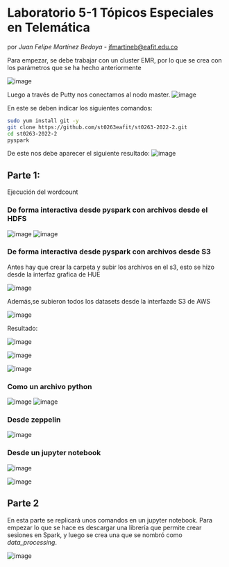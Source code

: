 # Laboratorio 5-1 Tópicos Especiales en Telemática
 por *Juan Felipe Martínez Bedoya* - jfmartineb@eafit.edu.co
 
 Para empezar, se debe trabajar con un cluster EMR, por lo que se crea con los parámetros que se ha hecho anteriormente
 
 ![image](https://user-images.githubusercontent.com/69642154/202961581-4e72d42d-ea1b-444c-aef2-687ee36a5dd1.png)

Luego a través de Putty nos conectamos al nodo master.
![image](https://user-images.githubusercontent.com/69642154/202961817-c5b7a446-d2ae-42d1-b8d6-0bf2d180cea0.png)

En este se deben indicar los siguientes comandos:
```bash
sudo yum install git -y
git clone https://github.com/st0263eafit/st0263-2022-2.git
cd st0263-2022-2
pyspark
```

De este nos debe aparecer el siguiente resultado:
![image](https://user-images.githubusercontent.com/69642154/202961986-d14e039d-0697-42bb-ab0a-46660d185fbc.png)

## Parte 1:
Ejecución del wordcount

### De forma interactiva desde pyspark con archivos desde el HDFS

![image](https://user-images.githubusercontent.com/69642154/202973059-beabf8ed-a347-4286-a470-2ecb811e14dd.png)
![image](https://user-images.githubusercontent.com/69642154/202973270-9bd2a604-0175-4073-a934-b30118a7cd1e.png)

### De forma interactiva desde pyspark con archivos desde S3
Antes hay que crear la carpeta y subir los archivos en el s3, esto se hizo desde la interfaz grafica de HUE

![image](https://user-images.githubusercontent.com/69642154/202975569-ee9ec16f-b133-443f-8920-89bbb900ef48.png)

Además,se subieron todos los datasets desde la interfazde S3 de AWS

![image](https://user-images.githubusercontent.com/69642154/202976136-54b96c79-2c33-415e-a6d0-dd24b103c990.png)

Resultado:

![image](https://user-images.githubusercontent.com/69642154/202976834-0d04a18f-dfe0-4a60-a188-95ba615b496a.png)

![image](https://user-images.githubusercontent.com/69642154/202976993-c883234b-03c7-4bf9-a7d3-b485522d1bc6.png)

![image](https://user-images.githubusercontent.com/69642154/202977066-db33a6b6-ff49-4fa0-a18a-5d1b7b09fd64.png)

### Como un archivo python

![image](https://user-images.githubusercontent.com/69642154/202973554-35efbe43-4726-4d3f-89a8-855550ee9240.png)
![image](https://user-images.githubusercontent.com/69642154/202973568-44e19e91-a0b1-417b-8a85-644555bec601.png)

### Desde zeppelin

![image](https://user-images.githubusercontent.com/69642154/202974716-c7d6949d-9209-42f1-a269-92ed6446b303.png)

### Desde un jupyter notebook

![image](https://user-images.githubusercontent.com/69642154/202977337-4227bfc2-37f5-480c-9784-a31f45824113.png)

![image](https://user-images.githubusercontent.com/69642154/202977389-629b5ae5-b311-4e21-a309-afc91690b26a.png)

## Parte 2

En esta parte se replicará unos comandos en un jupyter notebook. Para empezar lo que se hace es descargar una librería que permite crear sesiones en Spark, y luego se crea una que se nombró como *data_processing*.

![image](https://user-images.githubusercontent.com/69642154/202977743-56eab735-70f5-41ea-920b-558ea7f70d36.png)


